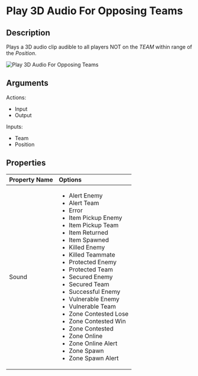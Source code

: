 # Play 3D Audio For Opposing Teams

## Description

Plays a 3D audio clip audible to all players NOT on the _TEAM_ within range of the _Position_.

![Play 3D Audio For Opposing Teams](../../.gitbook/assets/images/scripting/audio/play-3d-audio-for-opposing-teams.png)

## Arguments

Actions:

- Input
- Output

Inputs:

- Team
- Position

## Properties

|Property Name|Options|
|:-- | :--|
|Sound|<ul><li>Alert Enemy</li><li>Alert Team</li><li>Error</li><li>Item Pickup Enemy</li><li>Item Pickup Team</li><li>Item Returned</li><li>Item Spawned</li><li>Killed Enemy</li><li>Killed Teammate</li><li>Protected Enemy</i><li>Protected Team</li><li>Secured Enemy</li><li>Secured Team</li><li>Successful Enemy</i><li>Vulnerable Enemy</li><li>Vulnerable Team</li><li>Zone Contested Lose</li><li>Zone Contested Win</li><li>Zone Contested</li><li>Zone Online</li><li>Zone Online Alert</li><li>Zone Spawn</li><li>Zone Spawn Alert</li></ul>|